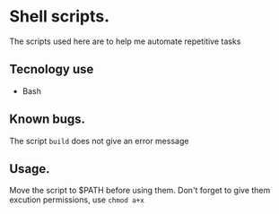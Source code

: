 # Shell scripts.
The scripts used here are to help me automate repetitive tasks

## Tecnology use
* Bash

## Known bugs.
The script `build` does not give an error message

## Usage.
Move the script to $PATH before using them.
Don't forget to give them excution permissions, use `chmod a+x`
